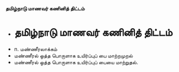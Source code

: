 **தமிழ்நாடு மாணவர் கணினித் திட்டம்**
- # தமிழ்நாடு மாணவர் கணினித் திட்டம்
- n. மண்ணீரலாக்கம்
- மண்ணீரல் ஒத்த பொருளாக உயிர்ப்புப் பை மாற்றமுறல்
- மண்ணீரல் ஒத்த பொருளாக உயிர்ப்புப் பையை மாற்றுதல்.

